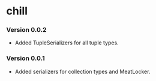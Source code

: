 # chill #

### Version 0.0.2 ###

* Added TupleSerializers for all tuple types.

### Version 0.0.1 ###

* Added serializers for collection types and MeatLocker.
